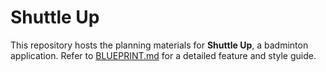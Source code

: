 # Shuttle Up

This repository hosts the planning materials for **Shuttle Up**, a badminton
application. Refer to [BLUEPRINT.md](BLUEPRINT.md) for a detailed feature and
style guide.

